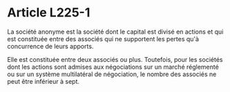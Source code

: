 # Article L225-1

<p>La société anonyme est la société dont le capital est divisé en actions et qui est constituée entre des associés qui ne supportent les pertes qu'à concurrence de leurs apports. </p><p>Elle est constituée entre deux associés ou plus. Toutefois, pour les sociétés dont les  actions sont admises aux négociations sur un marché réglementé ou sur un système multilatéral de négociation, le nombre des associés ne peut être inférieur à sept.</p>